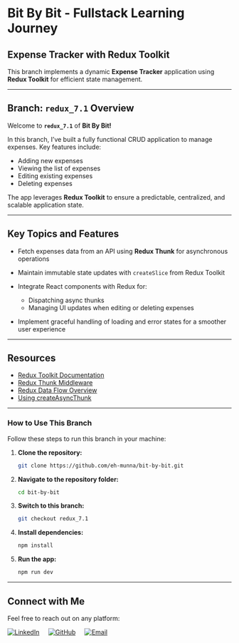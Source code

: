 # **Bit By Bit** - Fullstack Learning Journey

## **Expense Tracker with Redux Toolkit**

This branch implements a dynamic **Expense Tracker** application using **Redux Toolkit** for efficient state management.

---

## **Branch: `redux_7.1` Overview**

Welcome to **`redux_7.1`** of **Bit By Bit!**

In this branch, I’ve built a fully functional CRUD application to manage expenses. Key features include:

- Adding new expenses
- Viewing the list of expenses
- Editing existing expenses
- Deleting expenses

The app leverages **Redux Toolkit** to ensure a predictable, centralized, and scalable application state.

---

## **Key Topics and Features**

- Fetch expenses data from an API using **Redux Thunk** for asynchronous operations
- Maintain immutable state updates with `createSlice` from Redux Toolkit
- Integrate React components with Redux for:

  - Dispatching async thunks
  - Managing UI updates when editing or deleting expenses

- Implement graceful handling of loading and error states for a smoother user experience

---

## **Resources**

- [Redux Toolkit Documentation](https://redux-toolkit.js.org/introduction/getting-started)
- [Redux Thunk Middleware](https://redux.js.org/usage/writing-logic-thunks)
- [Redux Data Flow Overview](https://redux.js.org/tutorials/fundamentals/part-2-concepts-data-flow)
- [Using createAsyncThunk](https://redux-toolkit.js.org/api/createAsyncThunk)

---

### **How to Use This Branch**

Follow these steps to run this branch in your machine:

1. **Clone the repository:**

   ```bash
   git clone https://github.com/eh-munna/bit-by-bit.git
   ```

2. **Navigate to the repository folder:**

   ```bash
   cd bit-by-bit
   ```

3. **Switch to this branch:**

   ```bash
   git checkout redux_7.1
   ```

4. **Install dependencies:**

   ```bash
   npm install
   ```

5. **Run the app:**

   ```bash
   npm run dev
   ```

---

## **Connect with Me**

Feel free to reach out on any platform:

<div style="display: flex; gap: 20px;">
   <a href="https://www.linkedin.com/in/eh-munna/">
      <img src="https://img.shields.io/badge/LinkedIn-%230A66C2?style=flat&logo=linkedin&logoColor=white" alt="LinkedIn">
   </a>
   <a href="https://github.com/eh-munna">
      <img src="https://img.shields.io/badge/GitHub-%23121011?style=flat&logo=github&logoColor=white" alt="GitHub">
   </a>
   <a href="mailto:emran.h.munna@gmail.com">
      <img src="https://img.shields.io/badge/emran.h.munna@gmail.com-%23D14836?style=flat&logo=gmail&logoColor=white" alt="Email">
   </a>
</div>
